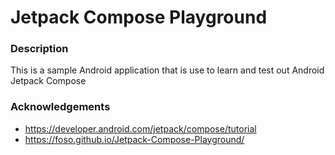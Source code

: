 # Jetpack Compose Playground

### Description

This is a sample Android application that is use to learn and test out Android Jetpack Compose 

### Acknowledgements

- https://developer.android.com/jetpack/compose/tutorial
- https://foso.github.io/Jetpack-Compose-Playground/
